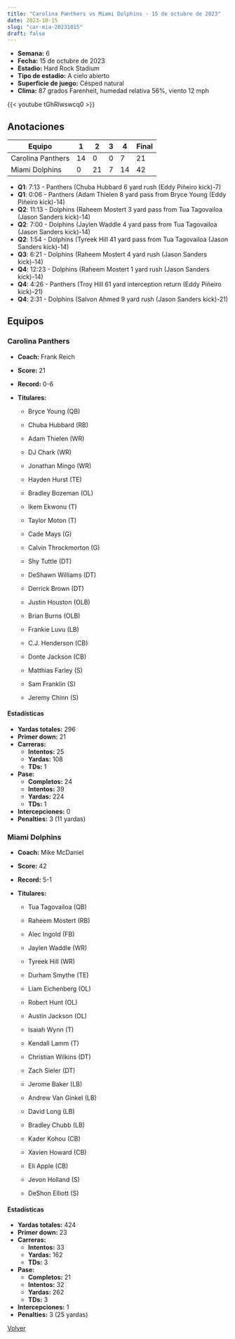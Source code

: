 ```yaml
---
title: "Carolina Panthers vs Miami Dolphins - 15 de octubre de 2023"
date: 2023-10-15
slug: "car-mia-20231015"
draft: false
---
```


- **Semana:** 6
- **Fecha:** 15 de octubre de 2023
- **Estadio:** Hard Rock Stadium
- **Tipo de estadio:** A cielo abierto
- **Superficie de juego:** Césped natural
- **Clima:** 87 grados Farenheit, humedad relativa 56%, viento 12 mph


{{< youtube tGhRlwswcq0 >}}


## Anotaciones
| Equipo | 1 | 2 | 3 | 4 | Final |
|--------|---|---|---|---|-------|
| Carolina Panthers  | 14 | 0 | 0 | 7  | 21 |
| Miami Dolphins  | 0 | 21 | 7 | 14  | 42 |
- **Q1**: 7:13 - Panthers (Chuba Hubbard 6 yard rush (Eddy Piñeiro kick)-7)
- **Q1**: 0:06 - Panthers (Adam Thielen 8 yard pass from Bryce Young (Eddy Piñeiro kick)-14)
- **Q2**: 11:13 - Dolphins (Raheem Mostert 3 yard pass from Tua Tagovailoa (Jason Sanders kick)-14)
- **Q2**: 7:00 - Dolphins (Jaylen Waddle 4 yard pass from Tua Tagovailoa (Jason Sanders kick)-14)
- **Q2**: 1:54 - Dolphins (Tyreek Hill 41 yard pass from Tua Tagovailoa (Jason Sanders kick)-14)
- **Q3**: 6:21 - Dolphins (Raheem Mostert 4 yard rush (Jason Sanders kick)-14)
- **Q4**: 12:23 - Dolphins (Raheem Mostert 1 yard rush (Jason Sanders kick)-14)
- **Q4**: 4:26 - Panthers (Troy Hill 61 yard interception return (Eddy Piñeiro kick)-21)
- **Q4**: 2:31 - Dolphins (Salvon Ahmed 9 yard rush (Jason Sanders kick)-21)


## Equipos


### Carolina Panthers
* **Coach:** Frank Reich
* **Score:** 21
* **Record:** 0-6
* **Titulares:** 

  * Bryce Young (QB) 

  * Chuba Hubbard (RB) 

  * Adam Thielen (WR) 

  * DJ Chark (WR) 

  * Jonathan Mingo (WR) 

  * Hayden Hurst (TE) 

  * Bradley Bozeman (OL) 

  * Ikem Ekwonu (T) 

  * Taylor Moton (T) 

  * Cade Mays (G) 

  * Calvin Throckmorton (G) 

  * Shy Tuttle (DT) 

  * DeShawn Williams (DT) 

  * Derrick Brown (DT) 

  * Justin Houston (OLB) 

  * Brian Burns (OLB) 

  * Frankie Luvu (LB) 

  * C.J. Henderson (CB) 

  * Donte Jackson (CB) 

  * Matthias Farley (S) 

  * Sam Franklin (S) 

  * Jeremy Chinn (S) 

#### Estadísticas
* **Yardas totales:** 296
* **Primer down:** 21
* **Carreras:**
  * **Intentos:** 25
  * **Yardas:** 108
  * **TDs:** 1
* **Pase:**
  * **Completos:** 24
  * **Intentos:** 39
  * **Yardas:** 224
  * **TDs:** 1
* **Intercepciones:** 0
* **Penalties:** 3 (11 yardas)

### Miami Dolphins
* **Coach:** Mike McDaniel
* **Score:** 42
* **Record:** 5-1
* **Titulares:** 

  * Tua Tagovailoa (QB) 

  * Raheem Mostert (RB) 

  * Alec Ingold (FB) 

  * Jaylen Waddle (WR) 

  * Tyreek Hill (WR) 

  * Durham Smythe (TE) 

  * Liam Eichenberg (OL) 

  * Robert Hunt (OL) 

  * Austin Jackson (OL) 

  * Isaiah Wynn (T) 

  * Kendall Lamm (T) 

  * Christian Wilkins (DT) 

  * Zach Sieler (DT) 

  * Jerome Baker (LB) 

  * Andrew Van Ginkel (LB) 

  * David Long (LB) 

  * Bradley Chubb (LB) 

  * Kader Kohou (CB) 

  * Xavien Howard (CB) 

  * Eli Apple (CB) 

  * Jevon Holland (S) 

  * DeShon Elliott (S) 

#### Estadísticas
* **Yardas totales:** 424
* **Primer down:** 23
* **Carreras:**
  * **Intentos:** 33
  * **Yardas:** 162
  * **TDs:** 3
* **Pase:**
  * **Completos:** 21
  * **Intentos:** 32
  * **Yardas:** 262
  * **TDs:** 3
* **Intercepciones:** 1
* **Penalties:** 3 (25 yardas)


[Volver](/historia/2023)

